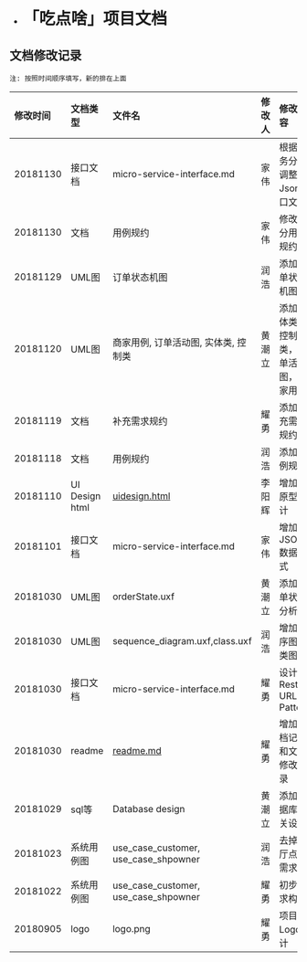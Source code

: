 * # <a name="ox7rhq"></a>「吃点啥」项目文档
[readme]:./README.md
[uidesign]:./Docs/uidesign/uidesign.rar

## 文档修改记录
    
    注: 按照时间顺序填写，新的排在上面

| 修改时间 | 文档类型 | 文件名 | 修改人 | 修改内容 |
| :--- | :--- | :--- | :--- | :--- |
| 20181130 | 接口文档 | micro-service-interface.md | 家伟 | 根据服务分拆调整Json接口文档 |
| 20181130 | 文档 | 用例规约 | 家伟 | 修改部分用例规约 |
| 20181129 | UML图 | 订单状态机图 | 润浩 | 添加订单状态机图 |
| 20181120 | UML图 | 商家用例, 订单活动图, 实体类, 控制类 | 黄潮立 | 添加实体类和控制类，订单活动图，商家用例 |
| 20181119 | 文档 | 补充需求规约 | 耀勇 | 添加补充需求规约 |
| 20181118 | 文档 | 用例规约 | 润浩 | 添加用例规约 |
| 20181110 | UI Design html |  [uidesign.html][uidesign] | 李阳辉 | 增加UI 原型设计 |
| 20181101 | 接口文档 | micro-service-interface.md | 家伟 | 增加JSON数据格式 |
| 20181030 | UML图 | orderState.uxf | 黄潮立 | 添加订单状态分析 |
| 20181030 | UML图 | sequence_diagram.uxf,class.uxf | 润浩 | 增加顺序图与类图 |
| 20181030 | 接口文档 | micro-service-interface.md | 耀勇 | 设计 RestAPI URL Pattern |
| 20181030 | readme | [readme.md][readme] | 耀勇 | 增加文档记录和文档修改记录 |
| 20181029 | sql等 | Database design | 黄潮立 | 添加数据库相关设计 |
| 20181023 | 系统用例图 | use\_case\_customer, use\_case\_shpowner | 润浩 | 去掉餐厅点餐需求 |
| 20181022 | 系统用例图 | use\_case\_customer, use\_case\_shpowner | 耀勇 | 初步需求构想 |
| 20180905 | logo | logo.png | 耀勇 | 项目 Logo设计 |

